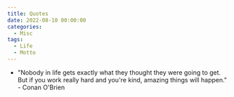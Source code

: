 ```yaml
---
title: Quotes
date: 2022-08-10 00:00:00
categories:
  - Misc
tags:
  - Life
  - Motto
---
```


- &#34;Nobody in life gets exactly what they thought they were going to get. But if you work really hard and you're kind, amazing things will happen.&#34; - Conan O&#39;Brien
